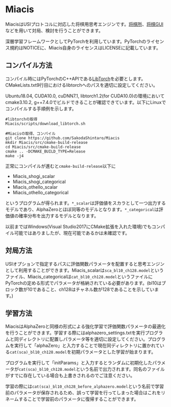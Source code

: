 # Miacis
MiacisはUSIプロトコルに対応した将棋用思考エンジンです。[将棋所](http://shogidokoro.starfree.jp/)、[将棋GUI](http://shogigui.siganus.com/)などを用いて対局、検討を行うことができます。

深層学習フレームワークとしてPyTorchを利用しています。PyTorchのライセンス規約はNOTICEに、Miacis自身のライセンスはLICENSEに記載しています。

## コンパイル方法
コンパイル時にはPyTorchのC++APIである[LibTorch](https://pytorch.org/get-started/locally/)を必要とします。CMakeLists.txt9行目におけるlibtorchへのパスを適切に設定してください。

Ubuntu18.04, CUDA10.0, cuDNN7.1, libtorch1.2(for CUDA10.0)の環境においてcmake3.10.2, g++7.4.0でビルドできることが確認できています。以下にLinuxでコンパイルする手順例を示します。

```
#libtorchの取得
Miacis/scripts/download_libtorch.sh

#Miacisの取得、コンパイル
git clone https://github.com/SakodaShintaro/Miacis
mkdir Miacis/src/cmake-build-release
cd Miacis/src/cmake-build-release
cmake .. -DCMAKE_BUILD_TYPE=Release
make -j4
```

正常にコンパイルが進むと```cmake-build-release```以下に
* Miacis_shogi_scalar
* Miacis_shogi_categorical
* Miacis_othello_scalar
* Miacis_othello_categorical

というプログラムが得られます。```*_scalar```は評価値をスカラとして一つ出力するモデルであり、AlphaZeroとほぼ同等のモデルとなります。```*_categorical```は評価値の確率分布を出力するモデルとなります。

以前まではWindows(Visual Studio2017にCMake拡張を入れた環境)でもコンパイル可能ではありましたが、現在可能であるかは未確認です。

## 対局方法
USIオプションで指定するパスに評価関数パラメータを配置すると思考エンジンとして利用することができます。Miacis_scalarは```sca_bl10_ch128.model```というファイル、Miacis_categoricalは```cat_bl10_ch128.model```というファイルにPyTorchの定める形式でパラメータが格納されている必要があります。(bl10はブロック数が10であること、ch128はチャネル数が128であることを示しています。)

## 学習方法
MiacisはAlphaZeroと同様の形式による強化学習で評価関数パラメータの最適化を行うことができます。学習する際にはalphazero_settings.txtを実行プログラムと同ディレクトリに配置しパラメータ等を適切に設定してください。プログラムを実行して「alphaZero」と入力することで現在同ディレクトリに置かれている```cat(sca)_bl10_ch128.model```を初期パラメータとした学習が始まります。

プログラムを実行して「initParams」と入力するとランダムに初期化したパラメータが```cat(sca)_bl10_ch128.model```という名前で出力されます。同名のファイルがすでに存在している場合も上書きされるのでご注意ください。

学習の際には```cat(sca)_bl10_ch128_before_alphazero.model```という名前で学習前のパラメータが保存されるため、誤って学習を行ってしまった場合はこれをリネームすることで学習前のパラメータに復帰することができます。